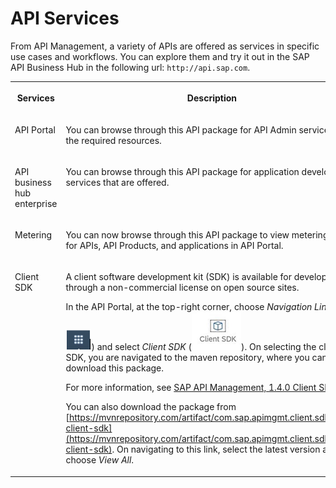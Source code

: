 <!-- loio007d50f4b101488298af9a89cd473493 -->

# API Services

From API Management, a variety of APIs are offered as services in specific use cases and workflows. You can explore them and try it out in the SAP API Business Hub in the following url: `http://api.sap.com`.


<table>
<tr>
<th valign="top">

Services



</th>
<th valign="top">

Description



</th>
</tr>
<tr>
<td valign="top">

API Portal



</td>
<td valign="top">

You can browse through this API package for API Admin services with the required resources.



</td>
</tr>
<tr>
<td valign="top">

API business hub enterprise 



</td>
<td valign="top">

You can browse through this API package for application developer services that are offered.



</td>
</tr>
<tr>
<td valign="top">

Metering



</td>
<td valign="top">

You can now browse through this API package to view metering data for APIs, API Products, and applications in API Portal.



</td>
</tr>
<tr>
<td valign="top">

Client SDK



</td>
<td valign="top">

A client software development kit \(SDK\) is available for developers through a non-commercial license on open source sites.

In the API Portal, at the top-right corner, choose *Navigation Links* \(![](images/Finalgrid_1a621ca.png)\) and select *Client SDK* \(![](images/clientsdk_f85baa6.png)\). On selecting the client SDK, you are navigated to the maven repository, where you can download this package.

For more information, see [SAP API Management, 1.4.0 Client SDK](https://help.sap.com/doc/3cf9060925e241e5968d54202f5e7365/CLOUD/en-US/SAP%20API%20Management%20Cloud%20SDK_1.4.0.pdf).

You can also download the package from [https://mvnrepository.com/artifact/com.sap.apimgmt.client.sdk/apim-client-sdk](https://mvnrepository.com/artifact/com.sap.apimgmt.client.sdk/apim-client-sdk). On navigating to this link, select the latest version and choose *View All*.



</td>
</tr>
</table>

